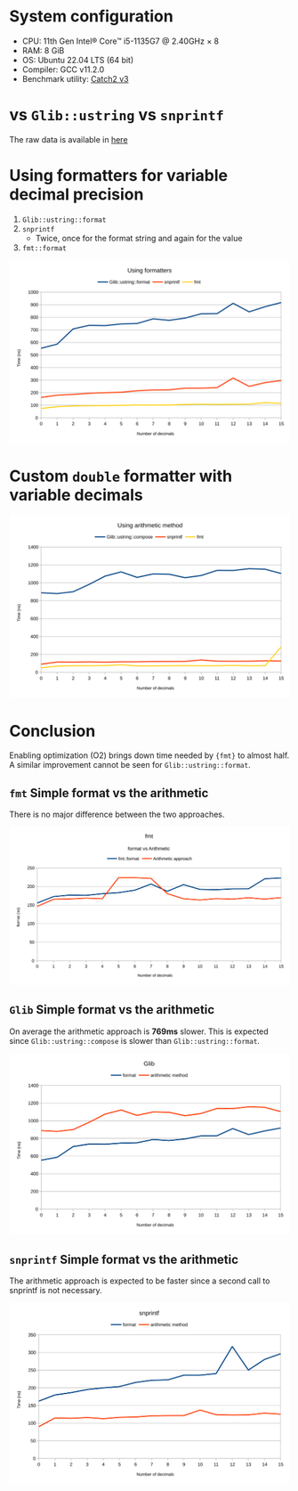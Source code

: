 # System configuration
- CPU: 11th Gen Intel® Core™ i5-1135G7 @ 2.40GHz × 8
- RAM: 8 GiB
- OS: Ubuntu 22.04 LTS (64 bit)
- Compiler: GCC v11.2.0
- Benchmark utility: [Catch2 v3](https://github.com/catchorg/Catch2)

# vs `Glib::ustring` vs `snprintf`

The raw data is available in [here](Benchmark%20-%20variable%20decimals.ods)

# Using formatters for variable decimal precision

1. `Glib::ustring::format`
2. `snprintf`
    - Twice, once for the format string and again for the value
3. `fmt::format`

![Graph](benchmark-variable-decimal-using-formatters.svg)

# Custom `double` formatter with variable decimals

![Graph](benchmark-variable-decimal-using-arithmetic-method.svg)

# Conclusion
Enabling optimization (O2) brings down time needed by `{fmt}` to almost half.
A similar improvement cannot be seen for `Glib::ustring::format`.

## `fmt` Simple format vs the arithmetic
There is no major difference between the two approaches.

![Graph](fmt.svg)

## `Glib` Simple format vs the arithmetic
On average the arithmetic approach is **769ms** slower. This is expected since
`Glib::ustring::compose` is slower than `Glib::ustring::format`.

![Graph](glib.svg)

## `snprintf` Simple format vs the arithmetic
The arithmetic approach is expected to be faster since a second call to snprintf is not necessary.

![Graph](snprintf.svg)